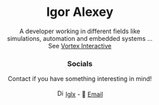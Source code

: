 <h1 align="center">Igor Alexey</h1>

<p align="center">
A developer working in different fields like<br>
simulations, automation and embedded systems ...<br>
See <a href="https://github.com/vortexdevsoftware">Vortex Interactive</a> <br></p>

<h3 align="center">Socials</h3>
<p align="center"> Contact if you have something interesting in mind!<br><br><span><img src="https://assets-global.website-files.com/6257adef93867e50d84d30e2/636e0a69f118df70ad7828d4_icon_clyde_blurple_RGB.svg" height="16" alt="Discord"> <a href="https://www.youtube.com/watch?v=dQw4w9WgXcQ">Iglx</a></span> - 📧 <a href="mailto:igor-alexey@hotmail.com">Email</a>
</p>
